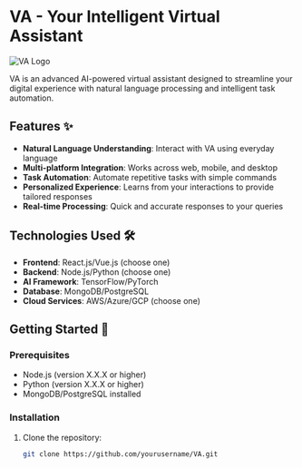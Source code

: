 # VA - Your Intelligent Virtual Assistant

![VA Logo](https://via.placeholder.com/150) <!-- Replace with your actual logo -->

VA is an advanced AI-powered virtual assistant designed to streamline your digital experience with natural language processing and intelligent task automation.

## Features ✨

- **Natural Language Understanding**: Interact with VA using everyday language
- **Multi-platform Integration**: Works across web, mobile, and desktop
- **Task Automation**: Automate repetitive tasks with simple commands
- **Personalized Experience**: Learns from your interactions to provide tailored responses
- **Real-time Processing**: Quick and accurate responses to your queries

## Technologies Used 🛠️

- **Frontend**: React.js/Vue.js (choose one)
- **Backend**: Node.js/Python (choose one)
- **AI Framework**: TensorFlow/PyTorch
- **Database**: MongoDB/PostgreSQL
- **Cloud Services**: AWS/Azure/GCP (choose one)

## Getting Started 🚀

### Prerequisites

- Node.js (version X.X.X or higher)
- Python (version X.X.X or higher)
- MongoDB/PostgreSQL installed

### Installation

1. Clone the repository:
   ```bash
   git clone https://github.com/yourusername/VA.git
